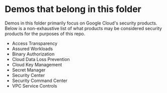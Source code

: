 # Demos that belong in this folder 

Demos in this folder primarily focus on Google Cloud's security products. Below is a non-exhaustive list of what products may be considered security products for the purposes of this repo.

* Access Transparency
* Assured Workloads
* Binary Authorization
* Cloud Data Loss Prevention
* Cloud Key Management
* Secret Manager 
* Security Center
* Security Command Center 
* VPC Service Controls 
